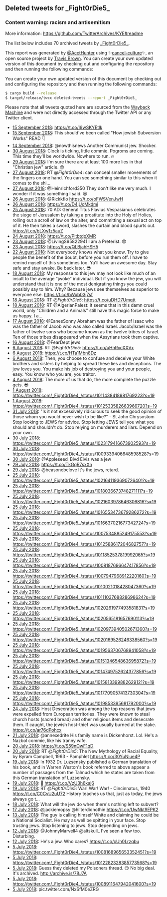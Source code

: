 ## Deleted tweets for \_Fight0rDie5\_
### Content warning: racism and antisemitism
More information: https://github.com/TwitterArchives/KYE#readme

The list below includes 70 archived tweets by
[\_Fight0rDie5\_](https://twitter.com/_Fight0rDie5_).



This report was generated by [@AcctHunter](https://twitter.com/accthunter) using ✨[cancel-culture](https://github.com/travisbrown/cancel-culture)✨,
an open source project by [Travis Brown](https://twitter.com/travisbrown). You can create your own
updated version of this document by checking out and configuring the repository and then running
the following commands:

You can create your own updated version of this document by checking out and configuring the
repository and then running the following commands:

```bash
$ cargo build --release
$ target/release/twcc deleted-tweets --report _Fight0rDie5_
```

Please note that all tweets quoted here are sourced from the
[Wayback Machine](https://web.archive.org) and were not directly accessed through the Twitter API or
any Twitter client.

* [15 September 2018](https://web.archive.org/web/20180915130633/https://twitter.com/_Fight0rDie5_/status/1040949996177186818): https://t.co/I9wSKYEtlk
* [15 September 2018](https://web.archive.org/web/20180915043600/https://twitter.com/_Fight0rDie5_/status/1040821512046039042): This should've been called "How jewish Subversion Works"   READ 👇
* [14 September 2018](https://web.archive.org/web/20180914035111/https://twitter.com/_Fight0rDie5_/status/1040447845718020097): @nowthisnews Another Communist jew. Shocker.
* [30 August 2018](https://web.archive.org/web/20180830000329/https://twitter.com/_Fight0rDie5_/status/1034954725135998977): Clock is ticking, little commie. Pogroms are coming. This time they'll be worldwide. Nowhere to run. 🔥
* [29 August 2018](https://web.archive.org/web/20180829072856/https://twitter.com/_Fight0rDie5_/status/1034704438433394688): I'm sure there are at least 100 more lies in that "Christian jew" article. 😒
* [27 August 2018](https://web.archive.org/web/20180827230611/https://twitter.com/_Fight0rDie5_/status/1034215529416810497): RT @_Fight0rDie4_: can conceal smaller movements of the fingers on one hand. You can see something similar to this when it comes to the shi…
* [27 August 2018](https://web.archive.org/web/20180827111858/https://twitter.com/_Fight0rDie5_/status/1034037552498524160): @Heinrichford350 They don't like me very much. I wonder if it was something I said. 😆
* [26 August 2018](https://web.archive.org/web/20180826223722/https://twitter.com/_Fight0rDie5_/status/1033845889603907584): @Rickkflo https://t.co/oFWSVenJwH
* [26 August 2018](https://web.archive.org/web/20180826090855/https://twitter.com/_Fight0rDie5_/status/1033642436483010561): https://t.co/D4jUcMkdmi
* [25 August 2018](https://web.archive.org/web/20180825055141/https://twitter.com/_Fight0rDie5_/status/1033230413211348992): 70 AD: General Titus Flavius Vespasianus celebrates the siege of Jerusalem by taking a prostitute into the Holy of Holies, rolling out a scroll of law on the alter, and committing a sexual act on top of it. He then takes a sword, slashes the curtain and blood spurts out. https://t.co/bLXw1z5auZ
* [24 August 2018](https://web.archive.org/web/20180824070641/https://twitter.com/_Fight0rDie5_/status/1032886899738861569): https://t.co/PitbtdpXMR
* [23 August 2018](https://web.archive.org/web/20180823234150/https://twitter.com/_Fight0rDie5_/status/1032774949545623552): @LivingS95822941 I am a Preterist. 😎
* [23 August 2018](https://web.archive.org/web/20180823083120/https://twitter.com/_Fight0rDie5_/status/1032545814726549504): https://t.co/QLBjahHSH5
* [22 August 2018](https://web.archive.org/web/20180822130652/https://twitter.com/_Fight0rDie5_/status/1032252767082094592): Not everybody knows what you know. Try to give people the benefit of the doubt, before you run them off. I have to remind myself of this sometimes too.   Ya'll have an awesome day. Stay safe and stay awake. Be back later. 😎
* [18 August 2018](https://web.archive.org/web/20180818205109/https://twitter.com/_Fight0rDie5_/status/1030920056371400705): My response to this jew may not look like much of an insult to the average "jwoke" individual. But if you know the jew, you will understand that it is one of the most denigrating things you could possibly say to him. Why? Because jews see themselves as superior to everyone else. https://t.co/bWxb03j7sf
* [18 August 2018](https://web.archive.org/web/20180818042918/https://twitter.com/_Fight0rDie5_/status/1030672965711654912): RT @_Fight0rDie5_: https://t.co/uDHD7Umqtt
* [18 August 2018](https://web.archive.org/web/20180818001143/https://twitter.com/_Fight0rDie5_/status/1030608142764265473): RT @AlgerianPalest: It seems that in this damn cruel world, only "Children and a Animals" still have this magic force to make us happy. I a…
* [17 August 2018](https://web.archive.org/web/20180817122359/https://twitter.com/_Fight0rDie5_/status/1030430035843461121): @EanesSonny Abraham was the father of Isaac who was the father of Jacob who was also called Israel. Jacob/Israel was the father of twelve sons who became known as the twelve tribes of Israel. Ten of those tribes disappeared when the Assyrians took them captive.
* [16 August 2018](https://web.archive.org/web/20180816062245/https://twitter.com/_Fight0rDie5_/status/1029976740595163136): @FearDept jews
* [ 6 August 2018](https://web.archive.org/web/20180806124505/https://twitter.com/_Fight0rDie5_/status/1026449079302344704): RT @_Fight0rDie5_: https://t.co/uHhRxcXXVx
* [ 6 August 2018](https://web.archive.org/web/20180806123846/https://twitter.com/_Fight0rDie5_/status/1026447489669451777): https://t.co/HTa1Mbn8Dz
* [ 6 August 2018](https://web.archive.org/web/20180806024700/https://twitter.com/_Fight0rDie5_/status/1026298566694690816): Then, you choose to confuse and deceive your White brothers and sisters by helping to spread these lies and deceptions. The jew loves you. You make his job of destroying you and your people, easy.   You know who you are, you traitor.
* [ 4 August 2018](https://web.archive.org/web/20180804015158/https://twitter.com/_Fight0rDie5_/status/1025559941376077824): The more of us that do, the more complete the puzzle gets. 😎
* [ 1 August 2018](https://web.archive.org/web/20180913042012/https://twitter.com/_Fight0rDie5_/status/1014737574559125504): https://twitter.com/_Fight0rDie4_/status/1011438418981769223?s=19
* [ 1 August 2018](https://web.archive.org/web/20180913042012/https://twitter.com/_Fight0rDie5_/status/1014737574559125504): https://twitter.com/_Fight0rDie4_/status/1012533582663966720?s=19
* [31 July 2018](https://web.archive.org/web/20180731061408/https://twitter.com/_Fight0rDie5_/status/1024176366319804416): "Is it not excessively ridiculous to seek the good opinion of those whom you would never wish to be like?" - St John Chrysostom  Stop looking to JEWS for advice. Stop letting JEWS tell you what you should and shouldn't do. Stop relying on murderers and liars.  Depend on your own.
* [30 July 2018](https://web.archive.org/web/20180913042012/https://twitter.com/_Fight0rDie5_/status/1014737574559125504): https://twitter.com/_Fight0rDie5_/status/1023179416673902593?s=19
* [30 July 2018](https://web.archive.org/web/20180913042012/https://twitter.com/_Fight0rDie5_/status/1014737574559125504): https://twitter.com/_Fight0rDie4_/status/1009339406648598528?s=19
* [30 July 2018](https://web.archive.org/web/20180730033429/https://twitter.com/_Fight0rDie5_/status/1023773801191010306): @Appleseed_Blvd Elvis was a jew
* [29 July 2018](https://web.archive.org/web/20180729094559/https://twitter.com/_Fight0rDie5_/status/1023504904365776901): https://t.co/TkGqR7sxXn
* [29 July 2018](https://web.archive.org/web/20180729055742/https://twitter.com/_Fight0rDie5_/status/1023447454992281600): @beasonebelove It's the jews, retard.
* [25 July 2018](https://web.archive.org/web/20180913042012/https://twitter.com/_Fight0rDie5_/status/1014737574559125504): https://twitter.com/_Fight0rDie5_/status/1021641193690726401?s=19
* [25 July 2018](https://web.archive.org/web/20180913042012/https://twitter.com/_Fight0rDie5_/status/1014737574559125504): https://twitter.com/_Fight0rDie5_/status/1018036673748271111?s=19
* [25 July 2018](https://web.archive.org/web/20180913042012/https://twitter.com/_Fight0rDie5_/status/1014737574559125504): https://twitter.com/_Fight0rDie5_/status/1021603978646306816?s=19
* [25 July 2018](https://web.archive.org/web/20180913042012/https://twitter.com/_Fight0rDie5_/status/1014737574559125504): https://twitter.com/_Fight0rDie5_/status/1016553473679286272?s=19
* [25 July 2018](https://web.archive.org/web/20180913042012/https://twitter.com/_Fight0rDie5_/status/1014737574559125504): https://twitter.com/_Fight0rDie5_/status/1016637021677342724?s=19
* [25 July 2018](https://web.archive.org/web/20180913042012/https://twitter.com/_Fight0rDie5_/status/1014737574559125504): https://twitter.com/_Fight0rDie4_/status/1007534885249175553?s=19
* [25 July 2018](https://web.archive.org/web/20180913042012/https://twitter.com/_Fight0rDie5_/status/1014737574559125504): https://twitter.com/_Fight0rDie4_/status/1012588617204682757?s=19
* [25 July 2018](https://web.archive.org/web/20180913042012/https://twitter.com/_Fight0rDie5_/status/1014737574559125504): https://twitter.com/_Fight0rDie4_/status/1011852537819992065?s=19
* [25 July 2018](https://web.archive.org/web/20180913042012/https://twitter.com/_Fight0rDie5_/status/1014737574559125504): https://twitter.com/_Fight0rDie4_/status/1008187696647417856?s=19
* [25 July 2018](https://web.archive.org/web/20180913042012/https://twitter.com/_Fight0rDie5_/status/1014737574559125504): https://twitter.com/_Fight0rDie4_/status/1007947968912220160?s=19
* [25 July 2018](https://web.archive.org/web/20180913042012/https://twitter.com/_Fight0rDie5_/status/1014737574559125504): https://twitter.com/_Fight0rDie4_/status/1010021018428047360?s=19
* [25 July 2018](https://web.archive.org/web/20180913042012/https://twitter.com/_Fight0rDie5_/status/1014737574559125504): https://twitter.com/_Fight0rDie4_/status/1011103768828698624?s=19
* [25 July 2018](https://web.archive.org/web/20180913042012/https://twitter.com/_Fight0rDie5_/status/1014737574559125504): https://twitter.com/_Fight0rDie5_/status/1020261977493581831?s=19
* [25 July 2018](https://web.archive.org/web/20180913042012/https://twitter.com/_Fight0rDie5_/status/1014737574559125504): https://twitter.com/_Fight0rDie5_/status/1020565181657690113?s=19
* [25 July 2018](https://web.archive.org/web/20180913042012/https://twitter.com/_Fight0rDie5_/status/1014737574559125504): https://twitter.com/_Fight0rDie5_/status/1020973940502671360?s=19
* [25 July 2018](https://web.archive.org/web/20180913042012/https://twitter.com/_Fight0rDie5_/status/1014737574559125504): https://twitter.com/_Fight0rDie5_/status/1020169526246338560?s=19
* [25 July 2018](https://web.archive.org/web/20180913042012/https://twitter.com/_Fight0rDie5_/status/1014737574559125504): https://twitter.com/_Fight0rDie5_/status/1019563706768941058?s=19
* [25 July 2018](https://web.archive.org/web/20180913042012/https://twitter.com/_Fight0rDie5_/status/1014737574559125504): https://twitter.com/_Fight0rDie5_/status/1015134654863695872?s=19
* [25 July 2018](https://web.archive.org/web/20180913042012/https://twitter.com/_Fight0rDie5_/status/1014737574559125504): https://twitter.com/_Fight0rDie5_/status/1014749752624377856?s=19
* [25 July 2018](https://web.archive.org/web/20180913042012/https://twitter.com/_Fight0rDie5_/status/1014737574559125504): https://twitter.com/_Fight0rDie5_/status/1015813399882629121?s=19
* [25 July 2018](https://web.archive.org/web/20180913042012/https://twitter.com/_Fight0rDie5_/status/1014737574559125504): https://twitter.com/_Fight0rDie5_/status/1017709057413730304?s=19
* [25 July 2018](https://web.archive.org/web/20180913042012/https://twitter.com/_Fight0rDie5_/status/1014737574559125504): https://twitter.com/_Fight0rDie5_/status/1019853395681792000?s=19
* [24 July 2018](https://web.archive.org/web/20180724041045/https://twitter.com/_Fight0rDie5_/status/1021608600832278529): Host Desecration was among the top reasons that jews were expelled from European territories. They were known to steal church hosts (sacred bread) and other religious items and desecrate them. If caught, the jewish host-thief was usually burned at the stake. https://t.co/ar76dPohcx
* [21 July 2018](https://web.archive.org/web/20180721220219/https://twitter.com/_Fight0rDie5_/status/1020791105816793094): @annexedrite His family name is Dickenhorst. Lol. He's a Nazbol commie, like his tranny wife.
* [20 July 2018](https://web.archive.org/web/20180720081040/https://twitter.com/_Fight0rDie5_/status/1020219426380099584): https://t.co/S59nOwF1qD
* [20 July 2018](https://web.archive.org/web/20180720021835/https://twitter.com/_Fight0rDie5_/status/1020130821703979009): RT @_Fight0rDie5_: The New Mythology of Racial Equality, by Byram Campbell, 1963 - Pamphlet https://t.co/30YuNlue4P
* [19 July 2018](https://web.archive.org/web/20180719092102/https://twitter.com/_Fight0rDie5_/status/1019874746849210368): In 1932 Dr. Luzsensky published a German translation of his book, and in Warren Weston's book referred to above appear a number of passages from the Talmud which he states are taken from this German translation of Luzsensky.
* [19 July 2018](https://web.archive.org/web/20180719055253/https://twitter.com/_Fight0rDie5_/status/1019822364169785344): 🤔 https://t.co/VzU3h6kaj6
* [19 July 2018](https://web.archive.org/web/20180719030938/https://twitter.com/_Fight0rDie5_/status/1019781280966283264): RT @_Fight0rDie5_: War! War! War! - Cincinnatus, 1940 https://t.co/C0CvU2uU72  History teaches us that, just as today, the jews always go t…
* [18 July 2018](https://web.archive.org/web/20180718230308/https://twitter.com/_Fight0rDie5_/status/1019719247231115264): What will the jew do when there's nothing left to subvert?
* [17 July 2018](https://web.archive.org/web/20180717130619/https://twitter.com/_Fight0rDie5_/status/1019206665533575168): @jackiemopsy @hilterdidnothin  https://t.co/UwNkt9EPK2
* [13 July 2018](https://web.archive.org/web/20180713205524/https://twitter.com/_Fight0rDie5_/status/1017875162765635584): The guy is calling himself White and claiming he could be a National Socialist. He may as well be spitting in your face. Stop trusting jews. Stop listening to jews. Stop depending on jews.
* [12 July 2018](https://web.archive.org/web/20180712113418/https://twitter.com/_Fight0rDie5_/status/1017371569436479489): @JohnnyMarvell4 @altskull_ I've seen a few too. Disturbing.
* [12 July 2018](https://web.archive.org/web/20180712031509/https://twitter.com/_Fight0rDie5_/status/1017245954230177793): He's a jew. Who cares? https://t.co/xUh0Lrzqbu
* [ 5 July 2018](https://web.archive.org/web/20180913042012/https://twitter.com/_Fight0rDie5_/status/1014737574559125504): https://twitter.com/_Fight0rDie4_/status/1008168965653352451?s=19
* [ 5 July 2018](https://web.archive.org/web/20180913042012/https://twitter.com/_Fight0rDie5_/status/1014737574559125504): https://twitter.com/_Fight0rDie4_/status/1012282328385773568?s=19
* [ 5 July 2018](https://web.archive.org/web/20180913042012/https://twitter.com/_Fight0rDie5_/status/1014737574559125504): Guess they deleted my Poisoners thread. 😏   No big deal. It's archived. http://archive.is/78J7A
* [ 5 July 2018](https://web.archive.org/web/20180913042012/https://twitter.com/_Fight0rDie5_/status/1014737574559125504): https://twitter.com/_Fight0rDie4_/status/1008911647942041600?s=19
* [ 5 July 2018](https://web.archive.org/web/20180913042012/https://twitter.com/_Fight0rDie5_/status/1014737574559125504): pic.twitter.com/NxSfM0eZRG
